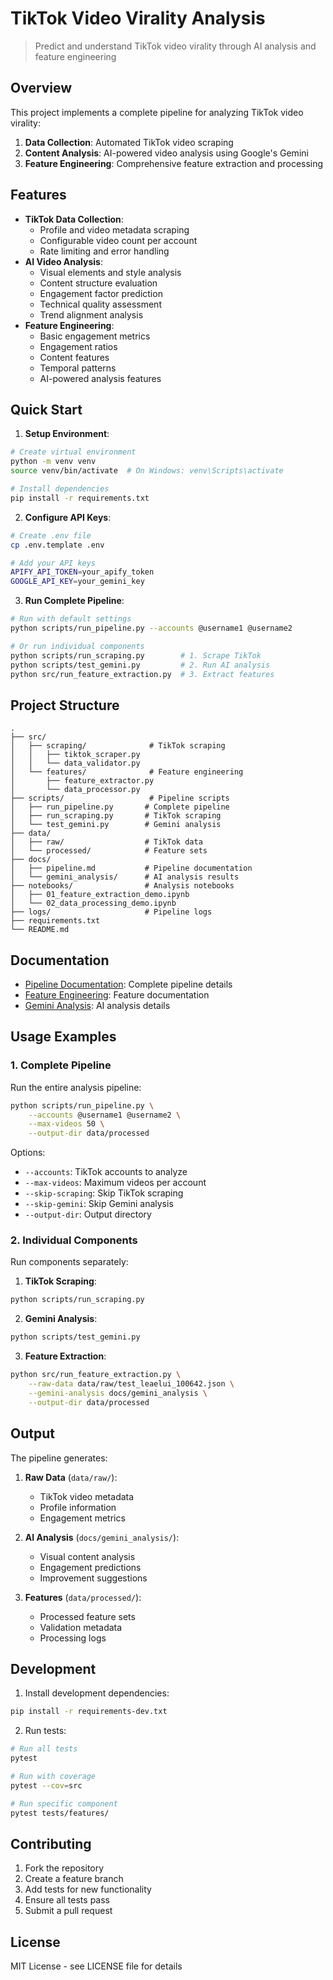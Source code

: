 # TikTok Video Virality Analysis

> Predict and understand TikTok video virality through AI analysis and feature engineering

## Overview

This project implements a complete pipeline for analyzing TikTok video virality:

1. **Data Collection**: Automated TikTok video scraping
2. **Content Analysis**: AI-powered video analysis using Google's Gemini
3. **Feature Engineering**: Comprehensive feature extraction and processing

## Features

- **TikTok Data Collection**:
  - Profile and video metadata scraping
  - Configurable video count per account
  - Rate limiting and error handling
- **AI Video Analysis**:
  - Visual elements and style analysis
  - Content structure evaluation
  - Engagement factor prediction
  - Technical quality assessment
  - Trend alignment analysis
- **Feature Engineering**:
  - Basic engagement metrics
  - Engagement ratios
  - Content features
  - Temporal patterns
  - AI-powered analysis features

## Quick Start

1. **Setup Environment**:

```bash
# Create virtual environment
python -m venv venv
source venv/bin/activate  # On Windows: venv\Scripts\activate

# Install dependencies
pip install -r requirements.txt
```

2. **Configure API Keys**:

```bash
# Create .env file
cp .env.template .env

# Add your API keys
APIFY_API_TOKEN=your_apify_token
GOOGLE_API_KEY=your_gemini_key
```

3. **Run Complete Pipeline**:

```bash
# Run with default settings
python scripts/run_pipeline.py --accounts @username1 @username2

# Or run individual components
python scripts/run_scraping.py        # 1. Scrape TikTok
python scripts/test_gemini.py         # 2. Run AI analysis
python src/run_feature_extraction.py  # 3. Extract features
```

## Project Structure

```
.
├── src/
│   ├── scraping/              # TikTok scraping
│   │   ├── tiktok_scraper.py
│   │   └── data_validator.py
│   └── features/              # Feature engineering
│       ├── feature_extractor.py
│       └── data_processor.py
├── scripts/                   # Pipeline scripts
│   ├── run_pipeline.py       # Complete pipeline
│   ├── run_scraping.py       # TikTok scraping
│   └── test_gemini.py        # Gemini analysis
├── data/
│   ├── raw/                  # TikTok data
│   └── processed/            # Feature sets
├── docs/
│   ├── pipeline.md           # Pipeline documentation
│   └── gemini_analysis/      # AI analysis results
├── notebooks/                # Analysis notebooks
│   ├── 01_feature_extraction_demo.ipynb
│   └── 02_data_processing_demo.ipynb
├── logs/                     # Pipeline logs
├── requirements.txt
└── README.md
```

## Documentation

- [Pipeline Documentation](docs/pipeline.md): Complete pipeline details
- [Feature Engineering](docs/feature_engineering.md): Feature documentation
- [Gemini Analysis](docs/gemini_analysis/README.md): AI analysis details

## Usage Examples

### 1. Complete Pipeline

Run the entire analysis pipeline:

```bash
python scripts/run_pipeline.py \
    --accounts @username1 @username2 \
    --max-videos 50 \
    --output-dir data/processed
```

Options:

- `--accounts`: TikTok accounts to analyze
- `--max-videos`: Maximum videos per account
- `--skip-scraping`: Skip TikTok scraping
- `--skip-gemini`: Skip Gemini analysis
- `--output-dir`: Output directory

### 2. Individual Components

Run components separately:

1. **TikTok Scraping**:

```bash
python scripts/run_scraping.py
```

2. **Gemini Analysis**:

```bash
python scripts/test_gemini.py
```

3. **Feature Extraction**:

```bash
python src/run_feature_extraction.py \
    --raw-data data/raw/test_leaelui_100642.json \
    --gemini-analysis docs/gemini_analysis \
    --output-dir data/processed
```

## Output

The pipeline generates:

1. **Raw Data** (`data/raw/`):

   - TikTok video metadata
   - Profile information
   - Engagement metrics

2. **AI Analysis** (`docs/gemini_analysis/`):

   - Visual content analysis
   - Engagement predictions
   - Improvement suggestions

3. **Features** (`data/processed/`):
   - Processed feature sets
   - Validation metadata
   - Processing logs

## Development

1. Install development dependencies:

```bash
pip install -r requirements-dev.txt
```

2. Run tests:

```bash
# Run all tests
pytest

# Run with coverage
pytest --cov=src

# Run specific component
pytest tests/features/
```

## Contributing

1. Fork the repository
2. Create a feature branch
3. Add tests for new functionality
4. Ensure all tests pass
5. Submit a pull request

## License

MIT License - see LICENSE file for details
